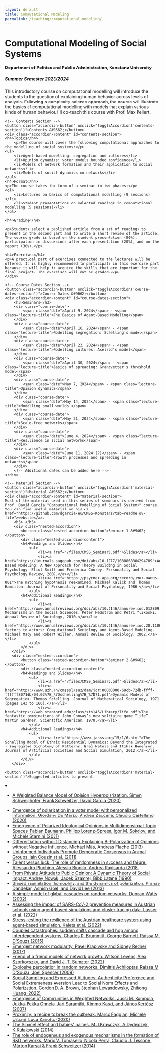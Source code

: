 ```yaml
---
layout: default
title: Computational Modeling
permalink: /teaching/computational-modeling/
---
```


<div class="course-page-container">
    <h1>Computational Modeling of Social Systems</h1>
    <h4>Department of Politics and Public Administration, Konstanz University</h4>
    <h5>Summer Semester 2023/2024</h5>
    <p>This introductory course on computational modelling will introduce the students to the question of explaining human behavior across levels of analysis. Following a complexity science approach, the course will illustrate the basics of computational modelling with models that explain various kinds of human behavior. I'll co-teach this course with Prof. Max Pellert.</p>

    <!-- Contents Section -->
    <button class="accordion-button" onclick="toggleAccordion('contents-section')">Contents &#9662;</button>
    <div class="accordion-content" id="contents-section">
    <h4>Topics</h4>
        <p>The course will cover the following computational approaches to the modelling of social systems:</p>
    <ul>
        <li>Agent-based modelling: segregation and cultures</li>
        <li>Opinion dynamics: voter models bounded confidence</li>
        <li>Models of network formation and their application to social networks</li>
        <li>Models of social dynamics on networks</li>
    </ul>
    <h4>Format</h4>
    <p>The course takes the form of a seminar in two phases:</p>
    <ol>
        <li>Lectures on basics of computational modelling (9 sessions)</li>
        <li>Student presentations on selected readings in computational modelling (5 sessions)</li>
    </ol>
    
    <h4>Grading</h4>
    
    <p>Students select a published article from a set of readings to present in the second part and to write a short review of the article. The course grade is based on the student presentation (50%), participation in discussions after each presentation (20%), and on the report (30%).</p>
    
    <h4>Exercises</h4>
    <p>A practical part of exercises connected to the lectures will be offered. It is highly recommended to participate in this exercise part because it will help to acquire the skills that are important for the final project. The exercises will not be graded.</p>
    </div>
    
    <!-- Course Dates Section -->
    <button class="accordion-button" onclick="toggleAccordion('course-dates-section')">Course Dates &#9662;</button>
    <div class="accordion-content" id="course-dates-section">
    	<h3>Seminars</h3>
        <div class="course-date">
            <span class="date">April 9, 2024</span> - <span class="lecture-title">The Basics of Agent-Based Modeling</span>
        </div>
        <div class="course-date">
            <span class="date">April 16, 2024</span> - <span class="lecture-title">Modelling segregation: Schelling's model</span>
        </div>
        <div class="course-date">
            <span class="date">April 23, 2024</span> - <span class="lecture-title">Modelling cultures: Axelrod's model</span>
        </div>
        <div class="course-date">
            <span class="date">April 30, 2024</span> - <span class="lecture-title">Basics of spreading: Granovetter's threshold model</span>
        </div>
        <div class="course-date">
            <span class="date">May 7, 2024</span> - <span class="lecture-title">Opinion dynamics</span>
        </div>
        <div class="course-date">
            <span class="date">May 14, 2024</span> - <span class="lecture-title">Modelling small worlds </span>
        </div>
        <div class="course-date">
            <span class="date">May 21, 2024</span> - <span class="lecture-title">Scale-free networks</span>
        </div>
        <div class="course-date">
            <span class="date">June 4, 2024</span> - <span class="lecture-title">Resilience in social networks</span>
        </div>
        <div class="course-date">
            <span class="date">June 11, 2024 (?)</span> - <span class="lecture-title">Growth processes and spreading in networks</span>
        </div>
        <!-- Additional dates can be added here -->
    </div>

    <!-- Material Section -->
    <button class="accordion-button" onclick="toggleAccordion('material-section')">Material &#9662;</button>
    <div class="accordion-content" id="material-section">
    Most of the material used in this series of seminars is derived from Prof. David Garcia "Computational Modelling of Social Systems" course. You can find useful material on his <a href="https://github.com/dgarcia-eu/CMSS-Konstanz?tab=readme-ov-file">website</a>.
    	<h5> </h5>
        <div class="nested-accordion">
           <button class="nested-accordion-button">Seminar 1 &#9662;</button>
           <div class="nested-accordion-content">
           <h4>Readings and Slides</h4>
               <ul>
                   <li><a href="/files/CMSS_Seminar1.pdf">Slides</a></li>
                   <li><a href="https://journals.sagepub.com/doi/abs/10.1177/1088868306294789">Agent-Based Modeling: A New Approach for Theory Building in Social Psychology. Eliot Smith and Frederica Conrey. Personality and Social Psychology Review, 2007.</a></li>
                   <li><a href="https://psycnet.apa.org/record/1987-04005-001">The matching hypothesis reexamined. Michael Kalick and Thomas Hamilton. Journal of Personality and Social Psychology, 1986.</a></li>
               </ul>
           <h4>Additional Readings</h4>
               <ul>
                   <li><a href="https://www.annualreviews.org/doi/abs/10.1146/annurev.soc.012809.102632">Causal Mechanisms in the Social Sciences. Peter Hedström and Petri Ylikoski. Annual Review of Sociology, 2010.</a></li>
                   <li><a href="https://www.annualreviews.org/doi/abs/10.1146/annurev.soc.28.110601.141117">From factors to actors: Computational Sociology and Agent-Based Modeling. Michael Macy and Robert Willer. Annual Review of Sociology, 2002.</a></li>
               </ul>
           </div>
       </div>
       <div class="nested-accordion">
           <button class="nested-accordion-button">Seminar 2 &#9662;</button>
           <div class="nested-accordion-content">
           <h4>Readings and Slides</h4>
               <ul>
                   <li><a href="/files/CMSS_Seminar2.pdf">Slides</a></li>
                   <li><a href="https://www.uzh.ch/cmsssl/suz/dam/jcr:00000000-68cb-72db-ffff-ffffff8071db/04.02%7B_%7Dschelling%7B_%7D71.pdf">Dynamic Models of Segregation. Thomas Schelling. Journal of Mathematical Sociology, 1971 (pages 143 to 166).</a></li>
                   <li><a href="https://web.stanford.edu/class/sts145/Library/life.pdf">The fantastic combinations of John Conway’s new solitaire game “life”. Martin Gardner. Scientific American, 1970.</a></li>
               </ul>
           <h4>Additional Readings</h4>
               <ul>
                   <li><a href="https://www.jasss.org/15/1/6.html">The Schelling Model of Ethnic Residential Dynamics: Beyond the Integrated - Segregated Dichotomy of Patterns. Erez Hatnaa and Itzhak Benenson. Journal of Artificial Societies and Social Simulation, 2012.</a></li>
               </ul>
           </div>
       </div>
   </div>
   
   <!-- Papers for Students Presentations -->
    <button class="accordion-button" onclick="toggleAccordion('material-section')">Suggested articles to present
 &#9662;</button>
    <div class="accordion-content" id="material-section">
    	<ul dir="auto">
    	<li><a href="https://www.jasss.org/23/3/5.html" rel="nofollow">A Weighted Balance Model of Opinion Hyperpolarization. Simon Schweighofer, Frank Schweitzer, David Garcia (2020)</a></li>
<li><a href="https://journals.aps.org/prresearch/abstract/10.1103/PhysRevResearch.2.043117" rel="nofollow">Emergence of polarization in a voter model with personalized information. Giordano De Marzo, Andrea Zaccaria, Claudio Castellano (2020)</a></li>
<li><a href="https://journals.aps.org/prx/abstract/10.1103/PhysRevX.11.011012" rel="nofollow">Emergence of Polarized Ideological Opinions in Multidimensional Topic Spaces. Fabian Baumann, Philipp Lorenz-Spreen, Igor M. Sokolov, and Michele Starnini (2021)</a></li>
<li><a href="https://journals.plos.org/plosone/article?id=10.1371/journal.pone.0074516" rel="nofollow">Differentiation without Distancing. Explaining Bi-Polarization of Opinions without Negative Influence. Michael Mäs, Andreas Flache (2013)</a></li>
<li><a href="https://www.science.org/doi/full/10.1126/science.1210280" rel="nofollow">Uninformed Individuals Promote Democratic Consensus in Animal Groups. Iain Couzin et al. (2011)</a></li>
<li><a href="https://www.worldscientific.com/doi/abs/10.1142/S0219525918500145" rel="nofollow">Talent versus luck: The role of randomness in success and failure. Alessandro Pluchino, Alessio Biondo, Andrea Rapisarda (2018)</a></li>
<li><a href="https://psycnet.apa.org/buy/1990-28235-001" rel="nofollow">From Private Attitude to Public Opinion: A Dynamic Theory of Social Impact. Andrey Nowak, Jacek Szamrej, Bibb Latané (1990)</a></li>
<li><a href="https://www.pnas.org/doi/abs/10.1073/pnas.1217220110" rel="nofollow">Biased assimilation, homophily, and the dynamics of polarization. Pranav Dandekar, Ashish Goel, and David Lee (2013)</a></li>
<li><a href="https://www.pnas.org/doi/full/10.1073/pnas.082090499" rel="nofollow">A simple model of global cascades on random networks. Duncan Watts (2002)</a></li>
<li><a href="https://www.nature.com/articles/s41467-022-28170-6" rel="nofollow">Assessing the impact of SARS-CoV-2 prevention measures in Austrian schools using agent-based simulations and cluster tracing data. Lasser et al. (2022)</a></li>
<li><a href="https://www.nature.com/articles/s41467-022-31766-7" rel="nofollow">Stress-testing the resilience of the Austrian healthcare system using agent-based simulation. Kaleta et al. (2022)</a></li>
<li><a href="https://royalsocietypublishing.org/doi/pdf/10.1098/rsif.2015.0712" rel="nofollow">Coupled catastrophes: sudden shifts cascade and hop among interdependent systems. Charles D. Brummitt, George Barnett, Raissa M. D'Souza (2015)</a></li>
<li><a href="https://iopscience.iop.org/article/10.1088/1742-5468/aa7a3f" rel="nofollow">Emergent network modularity. Pavel Krapivsky and Sidney Redner (2017)</a></li>
<li><a href="https://arxiv.org/pdf/2112.11001.pdf" rel="nofollow">Friend of a friend models of network growth. Watson Levens, Alex Szorkovszky, and David J. T. Sumpter (2022)</a></li>
<li><a href="https://www.science.org/doi/full/10.1126/science.1167782" rel="nofollow">Explosive percolation in random networks. Dimitris Achlioptas, Raissa M D'Souza, Joel Spencer (2009)</a></li>
<li><a href="https://psycnet.apa.org/fulltext/2022-42344-002.html" rel="nofollow">Social Sampling and Expressed Attitudes: Authenticity Preference and Social Extremeness Aversion Lead to Social Norm Effects and Polarization. Gordon D. A. Brown, Stephan Lewandowsky, Zhihong Huang (2022)</a></li>
<li><a href="https://journals.aps.org/prl/abstract/10.1103/PhysRevLett.99.228701" rel="nofollow">Emergence of Communities in Weighted Networks. Jussi M. Kumpula, Jukka-Pekka Onnela, Jari Saramäki, Kimmo Kaski, and János Kertész (2007)</a></li>
<li><a href="https://arxiv.org/abs/2003.10222" rel="nofollow">Proximity: a recipe to break the outbreak. Marco Faggian, Michele Urbani, Luca Zanotto (2020)</a></li>
<li><a href="https://www.sciencedirect.com/science/article/pii/S0378437113009904" rel="nofollow">The Simmel effect and babies' names. M.J.Krawczyk, A.Dydejczyk, K.Kułakowski (2014)</a></li>
<li><a href="https://www.nature.com/articles/srep05679" rel="nofollow">The role of endogenous and exogenous mechanisms in the formation of R&amp;D networks. Mario V. Tomasello, Nicola Perra, Claudio J. Tessone, Márton Karsai &amp; Frank Schweitzer (2014)</a></li>
</ul>
    </div>
    
   
       
</div>

